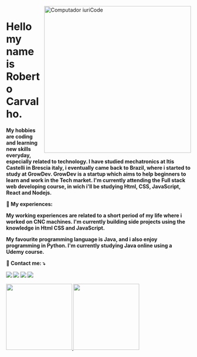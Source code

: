 



<img src="https://raw.githubusercontent.com/MicaelliMedeiros/micaellimedeiros/master/image/computer-illustration.png" min-width="400px" max-width="400px" width="400px" align="right" alt="Computador iuriCode">

<p align="left"> 
  <h1>Hello my name is Roberto Carvalho.</h1> <strong>
</p>

<p align="left">
 <p> My hobbies are coding and learning new skills everyday, especially related to technology.
I have studied mechatronics at Itis Castelli in Brescia italy, i eventually came back to Brazil, where i started to study at GrowDev.
GrowDev is a startup which aims to help beginners to learn and work in the Tech market.
I'm currently attending the Full stack web developing course, in wich i'll be studying Html, CSS, JavaScript, React and Nodejs. </P>
</p>

<p align="left">
  💼 My experiences: <p>
My working experiences are related to a short period of  my life where i worked on CNC machines.
I'm currently building side projects using the knowledge in Html CSS and JavaScript.

My favourite programming language is Java, and i also enjoy programming in Python.
I'm currently studying Java online using a Udemy course.</p>
</p>

<p align="left">
  💌 Contact me: ⤵️
</p>

<p align="left">
  <a href="mailto:robertocarvalho508@gmail.com?subject=subject&cc=cc@example.com" target="_blank" alt="Gmail">
  <img src="https://img.shields.io/badge/-Gmail-FF0000?style=flat-square&labelColor=FF0000&logo=gmail&logoColor=white&link=LINK-DO-SEU-EMAIL" /></a>

  <a href="https://www.linkedin.com/in/roberto-carvalho-aa8143249/" tagert= "_blank" alt="Linkedin">
  <img src="https://img.shields.io/badge/-Linkedin-0e76a8?style=flat-square&logo=Linkedin&logoColor=white&link=LINK-DO-SEU-LINKEDIN" /></a>

  <a href="https://api.whatsapp.com/send?phone=+5585974018892" target="_blank" alt="WhatsApp">
  <img src="https://img.shields.io/badge/-WhatsApp-25d366?style=flat-square&labelColor=25d366&logo=whatsapp&logoColor=white&link=API-DO-SEU-WHATSAPP"/></a>

  <a href="https://www.instagram.com/invites/contact/?i=lxl1zyo3ien5&utm_content=2l3wn8m" target="_blank" alt="Instagram">
  <img src="https://img.shields.io/badge/-Instagram-DF0174?style=flat-square&labelColor=DF0174&logo=instagram&logoColor=white&link=LINK-DO-SEU-INSTAGRAM"/></a>
</p>  


<div style="display:fex; " >
<a href="https://github.com/Roberto1501">
<img height="180em" src="https://github-readme-stats.vercel.app/api/top-langs/?username=Roberto1501&layout=compact&langs_count=7&theme=dracula"/>
<img height="180em" src="https://github-readme-stats.vercel.app/api?username=Roberto1501&show_icons=true&theme=dracula&include_all_commits=true&count_private=true"/>
</div>
  


